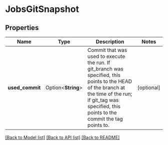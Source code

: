 # JobsGitSnapshot

## Properties

Name | Type | Description | Notes
------------ | ------------- | ------------- | -------------
**used_commit** | Option<**String**> | Commit that was used to execute the run. If git_branch was specified, this points to the HEAD of the branch at the time of the run; if git_tag was specified, this points to the commit the tag points to. | [optional]

[[Back to Model list]](../README.md#documentation-for-models) [[Back to API list]](../README.md#documentation-for-api-endpoints) [[Back to README]](../README.md)



